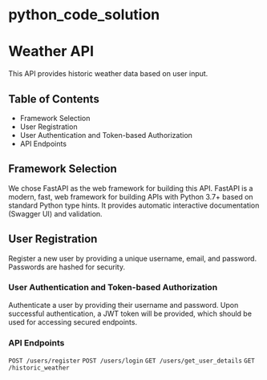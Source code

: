 # python_code_solution
# Weather API

This API provides historic weather data based on user input.

## Table of Contents

- Framework Selection
- User Registration
- User Authentication and Token-based Authorization
- API Endpoints

## Framework Selection

We chose FastAPI as the web framework for building this API. FastAPI is a modern, fast, web framework for building APIs with Python 3.7+ based on standard Python type hints. It provides automatic interactive documentation (Swagger UI) and validation.

## User Registration

Register a new user by providing a unique username, email, and password. Passwords are hashed for security.


### User Authentication and Token-based Authorization

Authenticate a user by providing their username and password. Upon successful authentication, a JWT token will be provided, which should be used for accessing secured endpoints.

### API Endpoints
`POST /users/register`
`POST /users/login`
`GET /users/get_user_details`
`GET /historic_weather`